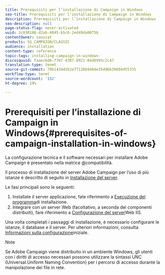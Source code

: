 ```yaml
---
title: Prerequisiti per l’installazione di Campaign in Windows
seo-title: Prerequisiti per l’installazione di Campaign in Windows
description: Prerequisiti per l’installazione di Campaign in Windows
seo-description: null
page-status-flag: never-activated
uuid: 3c030186-d2ab-4845-b5c6-2ed49da00756
contentOwner: sauviat
products: SG_CAMPAIGN/CLASSIC
audience: installation
content-type: reference
topic-tags: installing-campaign-in-windows-
discoiquuid: faaecbd6-f707-4307-8921-04d8993c2c47
translation-type: tm+mt
source-git-commit: 70b143445b2e77128b9404e35d96b39694d55335
workflow-type: tm+mt
source-wordcount: '152'
ht-degree: 19%

---
```



# Prerequisiti per l’installazione di Campaign in Windows{#prerequisites-of-campaign-installation-in-windows}

La configurazione tecnica e il software necessari per installare  Adobe Campaign è presentato nella matrice [di](https://helpx.adobe.com/it/campaign/kb/compatibility-matrix.html)compatibilità.

Il processo di installazione del server Adobe Campaign  per l’uso di più istanze è descritto di seguito in [Installazione del server](../../installation/using/installing-the-server.md).

Le fasi principali sono le seguenti:

1. Installate il server applicazione, fate riferimento a [Esecuzione del programma](../../installation/using/installing-the-server.md#executing-the-installation-program)di installazione.
1. Integrare con un server Web (facoltativo, a seconda dei componenti distribuiti), fare riferimento a [Configurazione del server](../../installation/using/integration-into-a-web-server-for-windows.md#configuring-the-iis-web-server)Web IIS.

Una volta completati i passaggi di installazione, è necessario configurare le istanze, il database e il server. Per ulteriori informazioni, consulta [Informazioni sulla configurazione](../../installation/using/about-initial-configuration.md)iniziale.

>[!NOTE]
>
>Se  Adobe Campaign viene distribuito in un ambiente Windows, gli utenti con i diritti di accesso necessari possono utilizzare la sintassi UNC (Universal.Uniform Naming Convention) per i percorsi di accesso durante la manipolazione dei file in rete.

